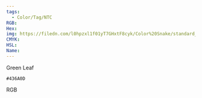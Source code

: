 ```yaml
---
tags:
  - Color/Tag/NTC
RGB:
Hex:
img: https://filedn.com/l0hpzxl1f01yT7GHxtF8cyk/Color%20Snake/standard_csv_to_svg/%23/436A0D.svg
CMYK:
HSL:
Name:
---
```

Green Leaf
```palette
#436A0D
```
RGB
